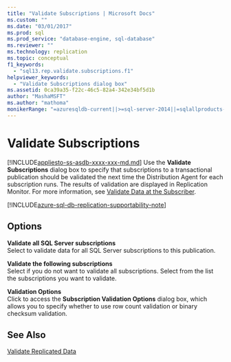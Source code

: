 ```yaml
---
title: "Validate Subscriptions | Microsoft Docs"
ms.custom: ""
ms.date: "03/01/2017"
ms.prod: sql
ms.prod_service: "database-engine, sql-database"
ms.reviewer: ""
ms.technology: replication
ms.topic: conceptual
f1_keywords: 
  - "sql13.rep.validate.subscriptions.f1"
helpviewer_keywords: 
  - "Validate Subscriptions dialog box"
ms.assetid: 0ca39a35-f22c-46c5-82a4-342e34bf5d1b
author: "MashaMSFT"
ms.author: "mathoma"
monikerRange: "=azuresqldb-current||>=sql-server-2014||=sqlallproducts-allversions"
---
```

# Validate Subscriptions
[!INCLUDE[appliesto-ss-asdb-xxxx-xxx-md.md](../../includes/appliesto-ss-asdb-xxxx-xxx-md.md)]
  Use the **Validate Subscriptions** dialog box to specify that subscriptions to a transactional publication should be validated the next time the Distribution Agent for each subscription runs. The results of validation are displayed in Replication Monitor. For more information, see [Validate Data at the Subscriber](../../relational-databases/replication/validate-data-at-the-subscriber.md).  

[!INCLUDE[azure-sql-db-replication-supportability-note](../../includes/azure-sql-db-replication-supportability-note.md)]
  
## Options  
 **Validate all SQL Server subscriptions**  
 Select to validate data for all SQL Server subscriptions to this publication.  
  
 **Validate the following subscriptions**  
 Select if you do not want to validate all subscriptions. Select from the list the subscriptions you want to validate.  
  
 **Validation Options**  
 Click to access the **Subscription Validation Options** dialog box, which allows you to specify whether to use row count validation or binary checksum validation.  
  
## See Also  
 [Validate Replicated Data](../../relational-databases/replication/validate-data-at-the-subscriber.md)  
  
  
